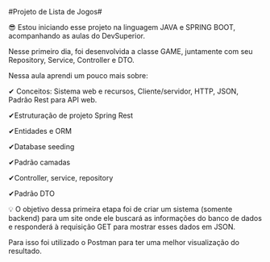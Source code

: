 #Projeto de Lista de Jogos#

😎 Estou iniciando esse projeto na linguagem JAVA e SPRING BOOT, acompanhando as aulas do DevSuperior.

Nesse primeiro dia, foi desenvolvida a classe GAME, juntamente com seu Repository, Service, Controller e DTO.

Nessa aula aprendi um pouco mais sobre:

✔ Conceitos: Sistema web e recursos, Cliente/servidor, HTTP, JSON, Padrão 
      Rest para API web.

✔Estruturação de projeto Spring Rest

✔Entidades e ORM

✔Database seeding

✔Padrão camadas

✔Controller, service, repository

✔Padrão DTO

💡 O objetivo dessa primeira etapa foi de criar um sistema (somente backend) para um site onde ele buscará as informações do banco de dados e responderá à requisição GET para mostrar esses dados em JSON.

Para isso foi utilizado o Postman para ter uma melhor visualização do resultado.
